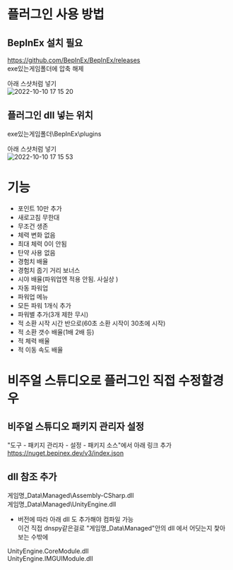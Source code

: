 ﻿# 플러그인 사용 방법
 
 ## BepInEx 설치 필요 

https://github.com/BepInEx/BepInEx/releases  
exe있는게임폴더에 압축 해제 

아래 스샷처럼 넣기  
![2022-10-10 17 15 20](https://user-images.githubusercontent.com/20321215/194823924-fc419cab-27b1-4d11-a5e3-8e55c4b472e2.png)


## 플러그인 dll 넣는 위치

exe있는게임폴더\BepInEx\plugins

아래 스샷처럼 넣기  
![2022-10-10 17 15 53](https://user-images.githubusercontent.com/20321215/194823986-a4ec5024-bd38-4ca1-81a8-335041293b4e.png)



# 기능

- 포인트 10만 추가
- 새로고침 무한대
- 무조건 생존
- 체력 변화 없음
- 최대 체력 0이 안됨
- 탄약 사용 없음
- 경험치 배율
- 경험치 줍기 거리 보너스
- 시야 배율(파워업엔 적용 안됨. 사실상 )
- 자동 파워업
- 파워업 메뉴
- 모든 파워 1개식 추가
- 파워별 추가(3개 제한 무시)
- 적 소환 시작 시간 반으로(60초 소환 시작이 30초에 시작)
- 적 소환 갯수 배율(1배 2배 등)
- 적 체력 배율
- 적 이동 속도 배율


# 비주얼 스튜디오로 플러그인 직접 수정할경우

## 비주얼 스튜디오 패키지 관리자 설정

"도구 - 패키지 관리자 - 설정 - 패키지 소스"에서 아래 링크 추가  
https://nuget.bepinex.dev/v3/index.json  


## dll 참조 추가

게임명_Data\Managed\Assembly-CSharp.dll  
게임명_Data\Managed\UnityEngine.dll  

- 버전에 따라 아래 dll 도 추가해야 컴파일 가능  
  이건 직접 dnspy같은걸로 "게임명_Data\Managed"안의 dll 에서 어딧는지 찿아보는 수밖에

UnityEngine.CoreModule.dll  
UnityEngine.IMGUIModule.dll  
